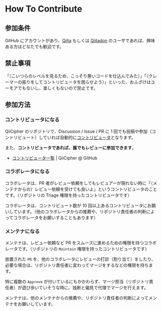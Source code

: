 # How To Contribute

## 参加条件

GitHub にアカウントがあり、[Qiita](https://qiita.com/) もしくは [Qiitadon](https://qiitadon.com/) のユーザであれば、興味ある方はどなたでも歓迎です。

## 禁止事項

「（こいつらのレベルを見るため、こっそり悪いコードを仕込んでみた）」「（クレーマーの振りをしてコントリビュータを困らせよう）」といった、おふざけはユーモアでもないし、楽しくもないので禁止です。

## 参加方法

### コントリビュータになる

QiiCipher のリポジトリで、Discussion / Issue / PR に 1 回でも投稿や参加（コントリビュート）していれば自動的に[コントリビュータ](https://docs.github.com/ja/github/getting-started-with-github/quickstart/github-glossary#contributor)となります。

また、**コントリビュータであれば、誰でもレビューに参加できます**。

- [コントリビュータ一覧](https://github.com/Qithub-BOT/QiiCipher/graphs/contributors) | QiiCipher @ GitHub

### コラボレータになる

コラボレータは、PR 者がレビュー依頼をしてもレビュアーが現れない時に「（メンテナからの）レビュー依頼を受けても良いよ」というコントリビュータのことです。（リポジトリの Triage 権限を持ったコントリビュータです）

コラボレータは、コントリビュート数が 10 回以上あるコントリビュータにお願いしています。（他のコラボレータからの推薦や、リポジトリ責任者の判断によってコラボレータをお願いすることもあります）

### メンテナになる

メンテナは、レビュー依頼など PR をスムーズに進めるための権限を持つコラボレータです。（リポジトリの `Maintain` 権限を持ったコントリビュータです）

放置された `PR` を、他のコラボレータにレビューの打診（割り当て）をしたり、必要な場合は、リポジトリ責任者に変わってマージをするなどの権限を持ちます。

特に複数の `Approve` が付いているにもかかわらず、マージ担当（リポジトリ責任者）が遊び歩いていそうな時に、独断と偏見で代理でマージを行えます。

メンテナは、他のメンテナからの推薦や、リポジトリ責任者の判断によってメンテナをお願いしています。
